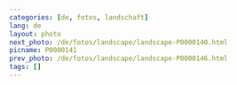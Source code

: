 ```yaml
---
categories: [de, fotos, landschaft]
lang: de
layout: photo
next_photo: /de/fotos/landscape/landscape-P0000140.html
picname: P0000141
prev_photo: /de/fotos/landscape/landscape-P0000146.html
tags: []
---
```

